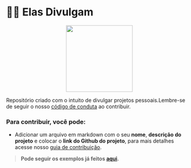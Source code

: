 # :woman_technologist: Elas Divulgam 

<p  align="center">
<img  src="./assets/logo-elas.png"  heigth="80"  width="180"/>
<p/>

Repositório criado com o intuito de divulgar projetos pessoais.Lembre-se de seguir o nosso [código de conduta](https://github.com/elasComputacao/Site/blob/master/codigo-de-conduta.md) ao contribuir.

 ### **Para contribuir, você pode:**

- Adicionar um arquivo em markdown com o seu **nome**, **descrição do projeto** e colocar o **link do Github do projeto**, para mais detalhes acesse nosso [guia de contribuição](https://github.com/elasComputacao/ElasDivulgam/blob/main/CONTRIBUTING.md). 

> **Pode seguir os exemplos já feitos [aqui](https://github.com/LeandraOS/ElasDivulgam/blob/main/contribuicoes).**
